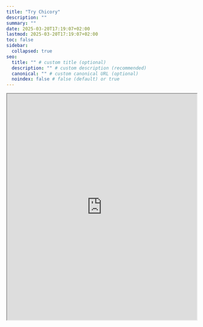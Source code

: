 ```yaml
---
title: "Try Chicory"
description: ""
summary: ""
date: 2025-03-20T17:19:07+02:00
lastmod: 2025-03-20T17:19:07+02:00
toc: false
sidebar:
  collapsed: true
seo:
  title: "" # custom title (optional)
  description: "" # custom description (recommended)
  canonical: "" # custom canonical URL (optional)
  noindex: false # false (default) or true
---
```


<style type="text/css">.docs-content:has(iframe) { flex: 1 }</style>
<iframe width="100%" height="600px" src="https://chicory-lang.github.io/playground/"></iframe>
